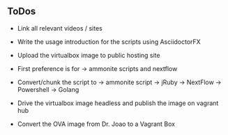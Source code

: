 ## ToDos 

- Link all relevant videos / sites 

- Write the usage introduction for the scripts using AsciidoctorFX

- Upload the virtualbox image to public hosting site

- First preference is for 
   -> ammonite scripts and nextflow

- Convert/chunk the script to 
   -> ammonite script 
   -> jRuby
   -> NextFlow
   -> Powershell
   -> Golang

- Drive the virtualbox image headless and publish the image on vagrant hub

- Convert the OVA image from Dr. Joao to a Vagrant Box

